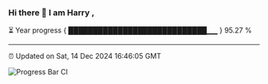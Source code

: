 ### Hi there 👋 I am Harry , 

⏳ Year progress { ████████████████████████████▁▁ } 95.27 %

---

⏰ Updated on Sat, 14 Dec 2024 16:46:05 GMT

![Progress Bar CI](https://github.com/duykhang68/duykhang68/workflows/Progress%20Bar%20CI/badge.svg)
